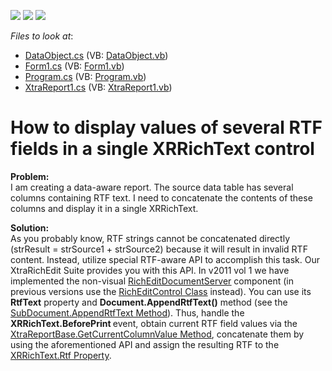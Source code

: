 <!-- default badges list -->
![](https://img.shields.io/endpoint?url=https://codecentral.devexpress.com/api/v1/VersionRange/128600371/11.1.6%2B)
[![](https://img.shields.io/badge/Open_in_DevExpress_Support_Center-FF7200?style=flat-square&logo=DevExpress&logoColor=white)](https://supportcenter.devexpress.com/ticket/details/E3416)
[![](https://img.shields.io/badge/📖_How_to_use_DevExpress_Examples-e9f6fc?style=flat-square)](https://docs.devexpress.com/GeneralInformation/403183)
<!-- default badges end -->
<!-- default file list -->
*Files to look at*:

* [DataObject.cs](./CS/DataObject.cs) (VB: [DataObject.vb](./VB/DataObject.vb))
* [Form1.cs](./CS/Form1.cs) (VB: [Form1.vb](./VB/Form1.vb))
* [Program.cs](./CS/Program.cs) (VB: [Program.vb](./VB/Program.vb))
* [XtraReport1.cs](./CS/XtraReport1.cs) (VB: [XtraReport1.vb](./VB/XtraReport1.vb))
<!-- default file list end -->
# How to display values of several RTF fields in a single XRRichText control


<p><strong>Problem:</strong><br />
I am creating a data-aware report. The source data table has several columns containing RTF text. I need to concatenate the contents of these columns and display it in a single XRRichText.</p><p><strong>Solution:<br />
</strong>As you probably know, RTF strings cannot be concatenated directly (strResult = strSource1 + strSource2) because it will result in invalid RTF content. Instead, utilize special RTF-aware API to accomplish this task. Our XtraRichEdit Suite provides you with this API. In v2011 vol 1 we have implemented the non-visual <a href="http://search.devexpress.com/?q=RichEditDocumentServer&p=T0|P0|0&d=2943"><u>RichEditDocumentServer</u></a> component (in previous versions use the <a href="http://documentation.devexpress.com/#WindowsForms/clsDevExpressXtraRichEditRichEditControltopic"><u>RichEditControl Class</u></a> instead). You can use its <strong>RtfText</strong> property and <strong>Document.AppendRtfText()</strong> method (see the <a href="http://documentation.devexpress.com/#CoreLibraries/DevExpressXtraRichEditAPINativeSubDocument_AppendRtfTexttopic"><u>SubDocument.AppendRtfText Method</u></a>). Thus, handle the <strong>XRRichText.BeforePrint </strong>event, obtain current RTF field values via the <a href="http://documentation.devexpress.com/#XtraReports/DevExpressXtraReportsUIXtraReportBase_GetCurrentColumnValuetopic"><u>XtraReportBase.GetCurrentColumnValue Method</u></a>, concatenate them by using the aforementioned API and assign the resulting RTF to the <a href="http://documentation.devexpress.com/#XtraReports/DevExpressXtraReportsUIXRRichText_Rtftopic"><u>XRRichText.Rtf Property</u></a>.</p>

<br/>



